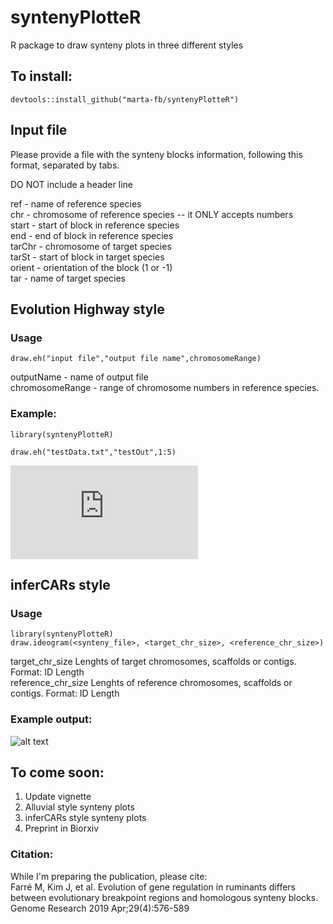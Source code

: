 # syntenyPlotteR
R package to draw synteny plots in three different styles

## To install:
`devtools::install_github("marta-fb/syntenyPlotteR")`


## Input file

Please provide a file with the synteny blocks information, following this format, separated by tabs.  

  DO NOT include a header line
  
  ref - name of reference species  
  chr - chromosome of reference species -- it ONLY accepts numbers  
  start - start of block in reference species  
  end - end of block in reference species  
  tarChr - chromosome of target species  
  tarSt - start of block in target species  
  orient - orientation of the block (1 or -1)  
  tar - name of target species  

## Evolution Highway style

### Usage

`draw.eh("input file","output file name",chromosomeRange)`


outputName - name of output file   
chromosomeRange - range of chromosome numbers in reference species.


### Example:  
`library(syntenyPlotteR)`

`draw.eh("testData.txt","testOut",1:5)`

![alt text](https://github.com/marta-fb/syntenyPlotteR/blob/master/images/exampleEH.pdf?raw=true)  

## inferCARs style

### Usage

`library(syntenyPlotteR)`  
`draw.ideogram(<synteny_file>, <target_chr_size>, <reference_chr_size>)`

  target_chr_size Lenghts of target chromosomes, scaffolds or contigs. Format: ID Length  
  reference_chr_size Lenghts of reference chromosomes, scaffolds or contigs. Format: ID Length  

### Example output:

![alt text](https://github.com/marta-fb/syntenyPlotteR/blob/master/images/exampleInferCARs.png?raw=true)

## To come soon:

1. Update vignette
2. Alluvial style synteny plots
3. inferCARs style synteny plots
4. Preprint in Biorxiv

### Citation:
While I'm preparing the publication, please cite:  
Farré M, Kim J, et al. Evolution of gene regulation in ruminants differs between evolutionary breakpoint regions and homologous synteny blocks. Genome Research 2019 Apr;29(4):576-589
